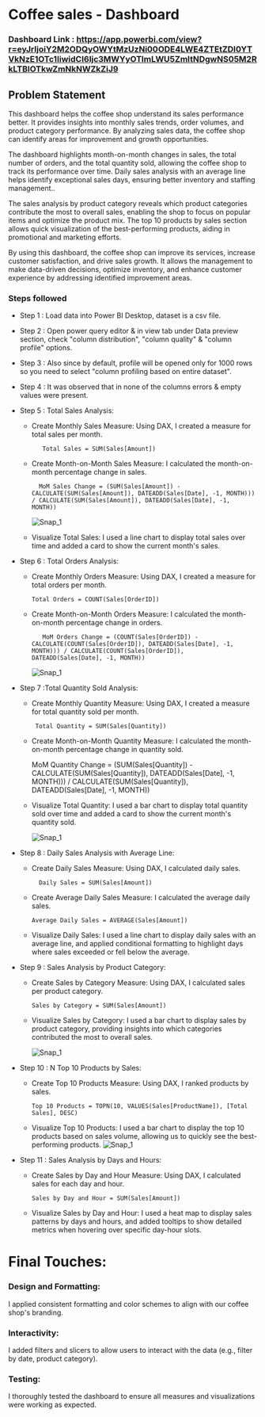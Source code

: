 # Coffee sales - Dashboard

### Dashboard Link : https://app.powerbi.com/view?r=eyJrIjoiY2M2ODQyOWYtMzUzNi00ODE4LWE4ZTEtZDI0YTVkNzE1OTc1IiwidCI6Ijc3MWYyOTlmLWU5ZmItNDgwNS05M2RkLTBlOTkwZmNkNWZkZiJ9

## Problem Statement

This dashboard helps the coffee shop understand its sales performance better. It provides insights into monthly sales trends, order volumes, and product category performance. By analyzing sales data, the coffee shop can identify areas for improvement and growth opportunities.

The dashboard highlights month-on-month changes in sales, the total number of orders, and the total quantity sold, allowing the coffee shop to track its performance over time. Daily sales analysis with an average line helps identify exceptional sales days, ensuring better inventory and staffing management..

The sales analysis by product category reveals which product categories contribute the most to overall sales, enabling the shop to focus on popular items and optimize the product mix. The top 10 products by sales section allows quick visualization of the best-performing products, aiding in promotional and marketing efforts.

By using this dashboard, the coffee shop can improve its services, increase customer satisfaction, and drive sales growth. It allows the management to make data-driven decisions, optimize inventory, and enhance customer experience by addressing identified improvement areas.

### Steps followed 

- Step 1 : Load data into Power BI Desktop, dataset is a csv file.
- Step 2 : Open power query editor & in view tab under Data preview section, check "column distribution", "column quality" & "column profile" options.
- Step 3 : Also since by default, profile will be opened only for 1000 rows so you need to select "column profiling based on entire dataset".
- Step 4 : It was observed that in none of the columns errors & empty values were present.
- Step 5 : Total Sales Analysis:
   -  Create Monthly Sales Measure: Using DAX, I created a measure for total sales per month.
           
             Total Sales = SUM(Sales[Amount])
   -  Create Month-on-Month Sales Measure: I calculated the month-on-month percentage change in sales.

            MoM Sales Change = (SUM(Sales[Amount]) - CALCULATE(SUM(Sales[Amount]), DATEADD(Sales[Date], -1, MONTH))) / CALCULATE(SUM(Sales[Amount]), DATEADD(Sales[Date], -1, MONTH))
      ![Snap_1](https://github.com/akshinth/Coffee-sales-Powerbi-project/assets/108680058/2a785865-099d-491c-a8f6-9242ba505750)

   -  Visualize Total Sales: I used a line chart to display total sales over time and added a card to show the current month's sales.
- Step 6 : Total Orders Analysis:
  -    Create Monthly Orders Measure: Using DAX, I created a measure for total orders per month.

           Total Orders = COUNT(Sales[OrderID])
 
  - Create Month-on-Month Orders Measure: I calculated the month-on-month percentage change in orders.

           MoM Orders Change = (COUNT(Sales[OrderID]) - CALCULATE(COUNT(Sales[OrderID]), DATEADD(Sales[Date], -1, MONTH))) / CALCULATE(COUNT(Sales[OrderID]), DATEADD(Sales[Date], -1, MONTH))
       ![Snap_1](https://github.com/akshinth/Coffee-sales-Powerbi-project/assets/108680058/290febf1-5fff-4140-9a2c-b5f08ac72c87)

- Step 7 :Total Quantity Sold Analysis:
   - Create Monthly Quantity Measure: Using DAX, I created a measure for total quantity sold per month.

          Total Quantity = SUM(Sales[Quantity])

   -  Create Month-on-Month Quantity Measure: I calculated the month-on-month percentage change in quantity sold.

         MoM Quantity Change = (SUM(Sales[Quantity]) - CALCULATE(SUM(Sales[Quantity]), DATEADD(Sales[Date], -1, MONTH))) / CALCULATE(SUM(Sales[Quantity]), DATEADD(Sales[Date], -1, MONTH))

   - Visualize Total Quantity: I used a bar chart to display total quantity sold over time and added a card to show the current month's quantity sold.

     ![Snap_1](https://github.com/akshinth/Coffee-sales-Powerbi-project/assets/108680058/b04c8276-e47f-4f8f-92a3-a3f810caf5c0)

        
- Step 8 : Daily Sales Analysis with Average Line:
     - Create Daily Sales Measure: Using DAX, I calculated daily sales.

             Daily Sales = SUM(Sales[Amount])
    -  Create Average Daily Sales Measure: I calculated the average daily sales.

           Average Daily Sales = AVERAGE(Sales[Amount])
    - Visualize Daily Sales: I used a line chart to display daily sales with an average line, and applied conditional formatting to highlight days where sales exceeded or fell below the average.
        
 - Step 9 : Sales Analysis by Product Category:
   - Create Sales by Category Measure: Using DAX, I calculated sales per product category.

         Sales by Category = SUM(Sales[Amount])
   - Visualize Sales by Category: I used a bar chart to display sales by product category, providing insights into which categories contributed the most to overall sales.
         
        ![Snap_1](https://github.com/akshinth/Coffee-sales-Powerbi-project/assets/108680058/4d381a64-6593-4cf4-ab47-976ab5cd3e2b)

 
 
 - Step 10 : N Top 10 Products by Sales:
    - Create Top 10 Products Measure: Using DAX, I ranked products by sales.

          Top 10 Products = TOPN(10, VALUES(Sales[ProductName]), [Total Sales], DESC)
   -    Visualize Top 10 Products: I used a bar chart to display the top 10 products based on sales volume, allowing us to quickly see the best-performing products.
        ![Snap_1](https://github.com/akshinth/Coffee-sales-Powerbi-project/assets/108680058/e93149be-8c57-44ea-ab3a-2dc012b4347f)
 

 
 - Step 11 : Sales Analysis by Days and Hours:

   - Create Sales by Day and Hour Measure: Using DAX, I calculated sales for each day and hour.

         Sales by Day and Hour = SUM(Sales[Amount])
   - Visualize Sales by Day and Hour: I used a heat map to display sales patterns by days and hours, and added tooltips to show detailed metrics when hovering over specific day-hour slots.

# Final Touches:

### Design and Formatting: 
I applied consistent formatting and color schemes to align with our coffee shop's branding.

### Interactivity: 
I added filters and slicers to allow users to interact with the data (e.g., filter by date, product category).

### Testing: 
I thoroughly tested the dashboard to ensure all measures and visualizations were working as expected.

